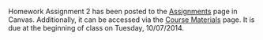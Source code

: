 <!--
.. title: Assignment 2 Posted
.. slug: assignment-2-posted
.. date: 2014-09-23 21:45:20 UTC-05:00
.. tags: 
.. link: 
-->

Homework Assignment 2 has been posted to the [Assignments](https://utexas.instructure.com/courses/1119539/assignments/3460889) page in Canvas.  Additionally, it can be accessed via the [Course Materials](/course-mat/) page.  It is due at the beginning of class on Tuesday, 10/07/2014.  
